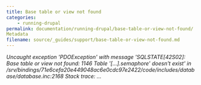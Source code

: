```yaml
---
title: Base table or view not found
categories:
    - running-drupal
permalink: documentation/running-drupal/base-table-or-view-not-found/
Metadata
filename: source/_guides/support/base-table-or-view-not-found.md
---
```


_Uncaught exception 'PDOException' with message 'SQLSTATE[42S02]: Base table or view not found: 1146 Table '[...].semaphore' doesn't exist' in /srv/bindings/71e6cefa20e449048ac6e0cdc97e2422/code/includes/database/database.inc:2168 Stack trace: ..._
